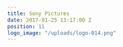```yaml
---
title: Sony Pictures
date: 2017-01-25 13:17:00 Z
position: 11
logo_image: "/uploads/logo-014.png"
---
```


